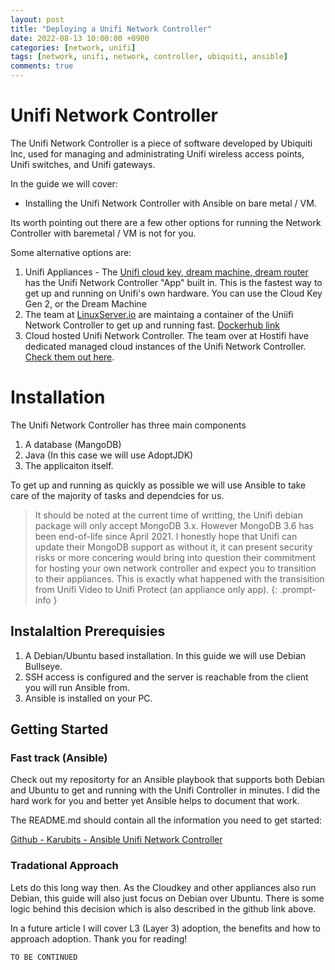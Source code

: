 ```yaml
---
layout: post
title: "Deploying a Unifi Network Controller"
date: 2022-08-13 10:00:00 +0900
categories: [network, unifi]
tags: [network, unifi, network, controller, ubiquiti, ansible]
comments: true
---
```


# Unifi Network Controller

The Unifi Network Controller is a piece of software developed by Ubiquiti Inc, used for managing and administrating Unifi wireless access points, Unifi switches, and Unifi gateways.

In the guide we will cover:
- Installing the Unifi Network Controller with Ansible on bare metal / VM.

Its worth pointing out there are a few other options for running the Network Controller with baremetal / VM is not for you.

Some alternative options are:
1. Unifi Appliances - The [Unifi cloud key, dream machine, dream router](https://www.ui.com/consoles) has the Unifi Network Controller "App" built in. This is the fastest way to get up and running on Unifi's own hardware. You can use the Cloud Key Gen 2, or the Dream Machine
2. The team at [LinuxServer.io](https://www.linuxserver.io/) are maintaing a container of the Uniifi Network Controller to get up and running fast. [Dockerhub link](https://hub.docker.com/r/linuxserver/unifi-controller)
3. Cloud hosted Unifi Network Controller. The team over at Hostifi have dedicated managed cloud instances of the Unifi Network Controller. [Check them out here](https://www.hostifi.com/).


# Installation

The Unifi Network Controller has three main components

1. A database (MangoDB)
2. Java (In this case we will use AdoptJDK)
3. The applicaiton itself.

To get up and running as quickly as possible we will use Ansible to take care of the majority of tasks and dependcies for us.

> It should be noted at the current time of writting, the Unifi debian package will only accept MongoDB 3.x. However MongoDB 3.6 has been end-of-life since April 2021. I honestly hope that Unifi can update their MongoDB support as without it, it can present security risks or more concering would bring into question their commitment for hosting your own network controller and expect you to transition to their appliances. This is exactly what happened with the transisition from Unifi Video to Unifi Protect (an appliance only app).
{: .prompt-info }


## Instalaltion Prerequisies

1. A Debian/Ubuntu based installation. In this guide we will use Debian Bullseye.
2. SSH access is configured and the server is reachable from the client you will run Ansible from.
3. Ansible is installed on your PC. 

## Getting Started

### Fast track (Ansible)

Check out my repositorty for an Ansible playbook that supports both Debian and Ubuntu to get and running with the Unifi Controller in minutes. I did the hard work for you and better yet Ansible helps to document that work.

The README.md should contain all the information you need to get started:

[Github - Karubits - Ansible Unifi Network Controller](https://github.com/karubits/ansible-unifi-network-controller)

### Tradational Approach

Lets do this long way then. As the Cloudkey and other appliances also run Debian, this guide will also just focus on Debian over Ubuntu. There is some logic behind this decision which is also described in the github link above. 


In a future article I will cover L3 (Layer 3) adoption, the benefits and how to approach adoption. Thank you for reading!


`TO BE CONTINUED`
